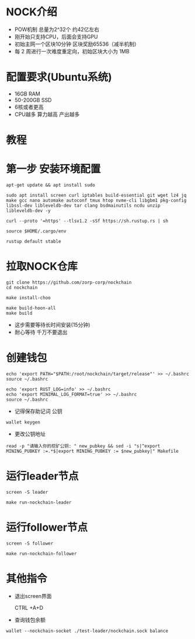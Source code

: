 # NOCK介绍
- POW机制 总量为2^32个 约42亿左右
- 刚开始只支持CPU，后面会支持GPU
- 初始主网一个区块10分钟 区块奖励65536（减半机制）
- 每 2 周进行一次难度重定向，初始区块大小为 1MB

#  配置要求(Ubuntu系统)
- 16GB RAM
- 50-200GB SSD
- 6核或者更高
- CPU越多 算力越高 产出越多

# 教程
# 第一步 安装环境配置
```
apt-get update && apt install sudo
```
```
sudo apt install screen curl iptables build-essential git wget lz4 jq make gcc nano automake autoconf tmux htop nvme-cli libgbm1 pkg-config libssl-dev libleveldb-dev tar clang bsdmainutils ncdu unzip libleveldb-dev -y
```
```
curl --proto '=https' --tlsv1.2 -sSf https://sh.rustup.rs | sh
```
```
source $HOME/.cargo/env
```
```
rustup default stable
```
# 拉取NOCK仓库
```
git clone https://github.com/zorp-corp/nockchain
cd nockchain
```
```
make install-choo
```
```
make build-hoon-all
make build
```
- 这步需要等待长时间安装(15分钟)
- 耐心等待 千万不要退出

# 创建钱包

```
echo 'export PATH="$PATH:/root/nockchain/target/release"' >> ~/.bashrc
source ~/.bashrc
```
```
echo 'export RUST_LOG=info' >> ~/.bashrc
echo 'export MINIMAL_LOG_FORMAT=true' >> ~/.bashrc
source ~/.bashrc
```
- 记得保存助记词 公钥
```
wallet keygen
```
- 更改公钥地址
```
read -p "请输入你的挖矿公钥: " new_pubkey && sed -i "s|^export MINING_PUBKEY :=.*$|export MINING_PUBKEY := $new_pubkey|" Makefile
```

# 运行leader节点

```
screen -S leader
```
```
make run-nockchain-leader
```
# 运行follower节点
```
screen -S follower
```
```
make run-nockchain-follower
```

# 其他指令
- 退出screen界面

   CTRL +A+D
- 查询钱包余额

```
wallet --nockchain-socket ./test-leader/nockchain.sock balance
```

